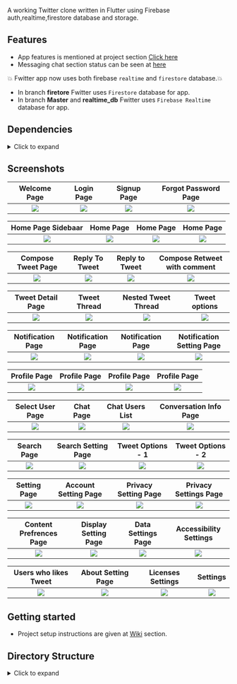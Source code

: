 A working Twitter clone written in Flutter using Firebase auth,realtime,firestore database and storage.

## Features
* App features is mentioned at project section [ Click here](https://github.com/Sido74118/flutter/projects/1)
* Messaging chat section status can be seen at [here](https://github.com/Sido74118/flutter/projects/2)

 :boom: Fwitter app now uses both firebase `realtime` and `firestore` database.:boom:
* In branch **firetore** Fwitter uses `Firestore` database for app. 
* In branch **Master** and **realtime_db** Fwitter uses `Firebase Realtime` database for app.


## Dependencies
<details>
     <summary> Click to expand </summary>
     
* [intl](https://pub.dev/packages/intl)
* [uuid](https://pub.dev/packages/uuid)
* [http](https://pub.dev/packages/http)
* [share](https://pub.dev/packages/share)
* [provider](https://pub.dev/packages/provider)
* [url_launcher](https://pub.dev/packages/url_launcher)
* [google_fonts](https://pub.dev/packages/google_fonts)
* [image_picker](https://pub.dev/packages/image_picker)
* [firebase_auth](https://pub.dev/packages/firebase_auth)
* [google_sign_in](https://pub.dev/packages/google_sign_in)
* [firebase_analytics](https://pub.dev/packages/firebase_analytics)
* [firebase_database](https://pub.dev/packages/firebase_database)
* [shared_preferences](https://pub.dev/packages/shared_preferences)
* [flutter_advanced_networkimage](https://pub.dev/packages/flutter_advanced_networkimage)
     
</details>

## Screenshots

Welcome Page               |  Login Page               | Signup Page               |  Forgot Password Page
:-------------------------:|:-------------------------:|:-------------------------:|:-------------------------:
![](https://github.com/Sido74118/flutter/blob/master/screenshots/Auth/screenshot_1.jpg?raw=true)|![](https://github.com/Sido74118/flutter/blob/master/screenshots/Auth/screenshot_2.jpg?raw=true)|![](https://github.com/Sido74118/flutter/blob/master/screenshots/Auth/screenshot_3.jpg?raw=true)|![](https://github.com/Sido74118/flutter/blob/master/screenshots/Auth/screenshot_4.jpg?raw=true)|

Home Page Sidebaar         |  Home Page       |   Home Page               |  Home Page
:-------------------------:|:-------------------------:|:-------------------------:|:-------------------------:
![](https://github.com/Sido74118/flutter/blob/master/screenshots/Home/screenshot_5.jpg?raw=true)|![](https://github.com/Sido74118/flutter/blob/master/screenshots/Home/screenshot_2.jpg?raw=true)|![](https://github.com/Sido74118/flutter/blob/master/screenshots/Home/screenshot_7.jpg?raw=true)|![](https://github.com/Sido74118/flutter/blob/master/screenshots/Home/screenshot_6.jpg?raw=true)|

Compose Tweet Page                  | Reply To Tweet       |   Reply to Tweet      |     Compose Retweet with comment
:-------------------------:|:-------------------------:|:-------------------------:|:-------------------------:
![](https://github.com/Sido74118/flutter/blob/master/screenshots/CreateTweet/screenshot_1.jpg?raw=true)|![](https://github.com/Sido74118/flutter/blob/master/screenshots/CreateTweet/screenshot_2.jpg?raw=true)|![](https://github.com/Sido74118/flutter/blob/master/screenshots/CreateTweet/screenshot_4.jpg?raw=true)|![](https://github.com/Sido74118/flutter/blob/master/screenshots/CreateTweet/screenshot_3.jpg?raw=true)|

Tweet Detail Page         |  Tweet Thread              |   Nested Tweet Thread     | Tweet options
:-------------------------:|:-------------------------:|:-------------------------:|:-------------------------:
![](https://github.com/Sido74118/flutter/blob/master/screenshots/TweetDetail/screenshot_3.jpg?raw=true)|![](https://github.com/Sido74118/flutter/blob/master/screenshots/TweetDetail/screenshot_4.jpg?raw=true)|![](https://github.com/Sido74118/flutter/blob/master/screenshots/TweetDetail/screenshot_1.jpg?raw=true)|![](https://github.com/Sido74118/flutter/blob/master/screenshots/TweetDetail/screenshot_2.jpg?raw=true)|

Notification Page         |  Notification Page         |   Notification Page       | Notification Setting Page
:-------------------------:|:-------------------------:|:-------------------------:|:-------------------------:
![](https://github.com/Sido74118/flutter/blob/master/screenshots/Notification/screenshot_1.jpg?raw=true)|![](https://github.com/Sido74118/flutter/blob/master/screenshots/Notification/screenshot_2.jpg?raw=true)|![](https://github.com/Sido74118/flutter/blob/master/screenshots/Notification/screenshot_3.jpg?raw=true)|![](https://github.com/Sido74118/flutter/blob/master/screenshots/Notification/screenshot_4.jpg?raw=true)|

Profile Page                |  Profile Page            |   Profile  Page       | Profile  Page
:-------------------------:|:-------------------------:|:-------------------------:|:-------------------------:
![](https://github.com/Sido74118/flutter/blob/master/screenshots/Profile/screenshot_1.jpg?raw=true)|![](https://github.com/Sido74118/flutter/blob/master/screenshots/Profile/screenshot_2.jpg?raw=true)|![](https://github.com/Sido74118/flutter/blob/master/screenshots/Profile/screenshot_4.jpg?raw=true)|![](https://github.com/Sido74118/flutter/blob/master/screenshots/Profile/screenshot_7.jpg?raw=true)|

Select User Page                |  Chat Page            |    Chat Users List       | Conversation Info Page
:-------------------------:|:-------------------------:|:-------------------------:|:-------------------------:
![](https://github.com/Sido74118/flutter/blob/master/screenshots/Chat/screenshot_1.jpg?raw=true)|![](https://github.com/Sido74118/flutter/blob/master/screenshots/Chat/screenshot_2.jpg?raw=true)|![](https://github.com/Sido74118/flutter/blob/master/screenshots/Chat/screenshot_3.jpg?raw=true)|![](https://github.com/Sido74118/flutter/blob/master/screenshots/Chat/screenshot_4.jpg?raw=true)|

Search Page                |  Search Setting Page            |  Tweet Options - 1     | Tweet Options - 2
:-------------------------:|:-------------------------:|:-------------------------:|:-------------------------:
![](https://github.com/Sido74118/flutter/blob/master/screenshots/Search/screenshot_1.jpg?raw=true)|![](https://github.com/Sido74118/flutter/blob/master/screenshots/Search/screenshot_2.jpg?raw=true)|![](https://github.com/Sido74118/flutter/blob/master/screenshots/TweetDetail/screenshot_5.jpg?raw=true)|![](https://github.com/Sido74118/flutter/blob/master/screenshots/TweetDetail/screenshot_6.jpg?raw=true)|


Setting Page                |  Account Setting Page    |  Privacy Setting Page    | Privacy Settings Page
:-------------------------:|:-------------------------:|:-------------------------:|:-------------------------:
![](https://github.com/Sido74118/flutter/blob/master/screenshots/Settings/screenshot_1.jpg?raw=true)|![](https://github.com/Sido74118/flutter/blob/master/screenshots/Settings/screenshot_2.jpg?raw=true)|![](https://github.com/Sido74118/flutter/blob/master/screenshots/Settings/screenshot_4.jpg?raw=true)|![](https://github.com/Sido74118/flutter/blob/master/screenshots/Settings/screenshot_3.jpg?raw=true)|

Content Prefrences Page      |  Display Setting Page    |  Data Settings Page    | Accessibility Settings
:-------------------------:|:-------------------------:|:-------------------------:|:-------------------------:
![](https://github.com/Sido74118/flutter/blob/master/screenshots/Settings/screenshot_5.jpg?raw=true)|![](https://github.com/Sido74118/flutter/blob/master/screenshots/Settings/screenshot_6.jpg?raw=true)|![](https://github.com/Sido74118/flutter/blob/master/screenshots/Settings/screenshot_7.jpg?raw=true)|![](https://github.com/Sido74118/flutter/blob/master/screenshots/Settings/screenshot_8.jpg?raw=true)|

  Users who likes Tweet        |  About Setting Page    |  Licenses Settings     |  Settings
:-------------------------:|:-------------------------:|:-------------------------:|:-------------------------:
![](https://github.com/Sido74118/flutter/blob/master/screenshots/TweetDetail/screenshot_7.jpg?raw=true)|![](https://github.com/Sido74118/flutter/blob/master/screenshots/Settings/screenshot_9.jpg?raw=true)|![](https://github.com/Sido74118/flutter/blob/master/screenshots/Settings/screenshot_10.jpg?raw=true)|![](https://github.com/Sido74118/flutter/blob/master/screenshots/Settings/screenshot_81.jpg?raw=true)|





## Getting started 
* Project setup instructions are given at [Wiki](https://github.com/Sido74118/flutter/wiki/Gettings-Started) section.

## Directory Structure
<details>
     <summary> Click to expand </summary>
  
```
|-- lib
|   |-- helper
|   |   |-- constant.dart
|   |   |-- customRoute.dart
|   |   |-- enum.dart
|   |   |-- routes.dart
|   |   |-- theme.dart
|   |   |-- utility.dart
|   |   '-- validator.dart
|   |-- main.dart
|   |-- model
|   |   |-- chatModel.dart
|   |   |-- feedModel.dart
|   |   |-- notificationModel.dart
|   |   '-- user.dart
|   |-- page
|   |   |-- Auth
|   |   |   |-- forgetPasswordPage.dart
|   |   |   |-- selectAuthMethod.dart
|   |   |   |-- signin.dart
|   |   |   |-- signup.dart
|   |   |   |-- verifyEmail.dart
|   |   |   '-- widget
|   |   |       '-- googleLoginButton.dart
|   |   |-- common
|   |   |   |-- sidebar.dart
|   |   |   |-- splash.dart
|   |   |   |-- usersListPage.dart
|   |   |   '-- widget
|   |   |       '-- userListWidget.dart
|   |   |-- feed
|   |   |   |-- composeTweet
|   |   |   |   |-- composeTweet.dart
|   |   |   |   |-- state
|   |   |   |   |   '-- composeTweetState.dart
|   |   |   |   '-- widget
|   |   |   |       |-- composeBottomIconWidget.dart
|   |   |   |       |-- composeTweetImage.dart
|   |   |   |       '-- widgetView.dart
|   |   |   |-- feedPage.dart
|   |   |   |-- feedPostDetail.dart
|   |   |   '-- imageViewPage.dart
|   |   |-- homePage.dart
|   |   |-- message
|   |   |   |-- chatListPage.dart
|   |   |   |-- chatScreenPage.dart
|   |   |   |-- conversationInformation
|   |   |   |   '-- conversationInformation.dart
|   |   |   '-- newMessagePage.dart
|   |   |-- notification
|   |   |   '-- notificationPage.dart
|   |   |-- profile
|   |   |   |-- EditProfilePage.dart
|   |   |   |-- follow
|   |   |   |   |-- followerListPage.dart
|   |   |   |   '-- followingListPage.dart
|   |   |   |-- profileImageView.dart
|   |   |   |-- profilePage.dart
|   |   |   '-- widgets
|   |   |       '-- tabPainter.dart
|   |   |-- search
|   |   |   '-- SearchPage.dart
|   |   '-- settings
|   |       |-- accountSettings
|   |       |   |-- about
|   |       |   |   '-- aboutTwitter.dart
|   |       |   |-- accessibility
|   |       |   |   '-- accessibility.dart
|   |       |   |-- accountSettingsPage.dart
|   |       |   |-- contentPrefrences
|   |       |   |   |-- contentPreference.dart
|   |       |   |   '-- trends
|   |       |   |       '-- trendsPage.dart
|   |       |   |-- dataUsage
|   |       |   |   '-- dataUsagePage.dart
|   |       |   |-- displaySettings
|   |       |   |   '-- displayAndSoundPage.dart
|   |       |   |-- notifications
|   |       |   |   '-- notificationPage.dart
|   |       |   |-- privacyAndSafety
|   |       |   |   |-- directMessage
|   |       |   |   |   '-- directMessage.dart
|   |       |   |   '-- privacyAndSafetyPage.dart
|   |       |   '-- proxy
|   |       |       '-- proxyPage.dart
|   |       |-- settingsAndPrivacyPage.dart
|   |       '-- widgets
|   |           |-- headerWidget.dart
|   |           |-- settingsAppbar.dart
|   |           '-- settingsRowWidget.dart
|   |-- state
|   |   |-- appState.dart
|   |   |-- authState.dart
|   |   |-- chats
|   |   |   '-- chatState.dart
|   |   |-- feedState.dart
|   |   |-- notificationState.dart
|   |   '-- searchState.dart
|   '-- widgets
|       |-- bottomMenuBar
|       |   |-- HalfPainter.dart
|       |   |-- bottomMenuBar.dart
|       |   '-- tabItem.dart
|       |-- customAppBar.dart
|       |-- customWidgets.dart
|       |-- newWidget
|       |   |-- customClipper.dart
|       |   |-- customLoader.dart
|       |   |-- customProgressbar.dart
|       |   |-- customUrlText.dart
|       |   |-- emptyList.dart
|       |   |-- rippleButton.dart
|       |   '-- title_text.dart
|       '-- tweet
|           |-- tweet.dart
|           '-- widgets
|               |-- parentTweet.dart
|               |-- retweetWidget.dart
|               |-- tweetBottomSheet.dart
|               |-- tweetIconsRow.dart
|               |-- tweetImage.dart
|               '-- unavailableTweet.dart
|-- pubspec.yaml
```

</details>
     
